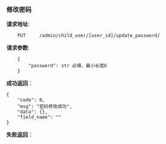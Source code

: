 ###    修改密码

**请求地址**:
```
    PUT     /admin/child_user/[user_id]/update_password/
```

**请求参数**:
```
    {
        "password": str 必填，最小长度6
    }
```

**成功返回**：
```
{
    "code": 0,
    "msg": "密码修改成功",
    "data": {},
    "field_name": ""
}
```

**失败返回**：
```

```